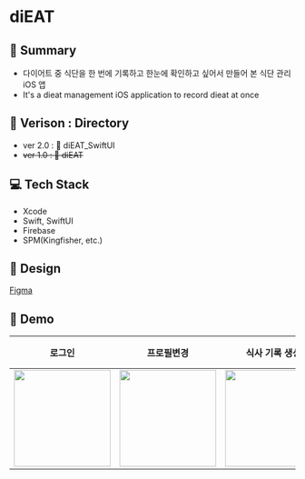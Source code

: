 # diEAT

## 🥗 Summary
- 다이어트 중 식단을 한 번에 기록하고 한눈에 확인하고 싶어서 만들어 본 식단 관리  iOS 앱
- It's a dieat management iOS application to record dieat at once

## 📌 Verison : Directory
- ver 2.0 : 📁 diEAT_SwiftUI
- ~~ver 1.0 : 📁 diEAT~~

## 💻 Tech Stack
- Xcode
- Swift, SwiftUI
- Firebase
- SPM(Kingfisher, etc.)

## 🎨 Design
[Figma](https://www.figma.com/file/4SF29rHAFImlq1D6M7zVSp/diEAT?t=ykeT39tsee6kGosm-0)

## 📸 Demo
| 로그인 | 프로필변경 | 식사 기록 생성 | 식단 기록 단일 조회 및 수정 |
|---|---|---|---|
| <img src="https://user-images.githubusercontent.com/57654681/202905866-4ae8a1fc-9c99-49f8-925d-ca77b19ef94a.gif" width="170"/> | <img src="https://user-images.githubusercontent.com/57654681/202905856-96c04b05-bf3a-4ba7-a8a1-613afc61132f.gif" width="170"/> | <img src="https://user-images.githubusercontent.com/57654681/202908991-eba45c00-0ea4-4799-a5e9-9e0df0b8de99.gif" width="170"/> | <img src="https://user-images.githubusercontent.com/57654681/202905897-fa8546f4-3c29-4320-8209-99abd76e2ce5.gif" width="170"/> |
